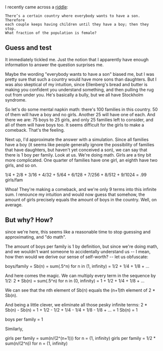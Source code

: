 I recently came across a [riddle]:

    There’s a certain country where everybody wants to have a son. Therefore
    each couple keeps having children until they have a boy; then they stop.
    What fraction of the population is female?


Guess and test
--------------

It immediately tickled me.  Just the notion that I apparently have enough
information to answer the question surprises me.

Maybe the wording "everybody wants to have a son" biased me, but I was pretty
sure that such a country would have more sons than daughters.  But I was also
skeptical of my intuition, since Ellenberg's bread and butter is making you
confident you understand something, and then pulling the rug out from under
you.  He's basically a bully, but we all have Stockholm syndrome.

So let's do some mental napkin math: there's 100 families in this country.  50
of them will have a boy and no girls.  Another 25 will have one of each.  And
there we are: 75 boys to 25 girls, and only 25 families left to consider, and
all of them will have boys too.  It seems difficult for the girls to make a
comeback.  That's the feeling.

Next up, I'd approximate the answer with a simulation.  Since all families have
a boy (it seems like people generally ignore the possibility of families that
have daughters, but haven't yet conceived a son), we can say that there is 1
boy per family.  Look at us.  We're doing math.  Girls are a tiny bit more
complicated.  One quarter of families have one girl, an eighth have two girls,
and so on.

1/4 + 2/8 + 3/16 + 4/32 + 5/64 + 6/128 + 7/256 + 8/512 + 9/1024 = .99 girls/fam

Whoa!  They're making a comeback, and we're only 9 terms into this infinite
sum.  I renounce my intuition and would now guess that somehow, the amount of
girls precisely equals the amount of boys in the country.  Well, on average.


But why? How?
-------------

since we're here, this seems like a reasonable time to stop guessing and
approximating, and "do math".

The amount of boys per family is 1 by definition, but since we're doing math,
and we wouldn't want someone to accidentally understand us -- I mean, how then
would we derive our sense of self-worth? -- let us obfuscate:

boys/family = Sb(n) = sum(.5^n) for n in (1, infinity) = 1/2 + 1/4 + 1/8 + ...

And here comes the magic.  We can multiply every term in the sequence by 1/2:
2 * Sb(n) = sum(.5^n) for n in (0, infinity) = 1 + 1/2 + 1/4 + 1/8 + ...

We can see that the nth element of Sb(n) equals the (n+1)th element of
2 * Sb(n).

And being a little clever, we eliminate all those pesky infinite terms:
2 * Sb(n) - Sb(n) = 1 + 1/2 - 1/2 + 1/4 - 1/4 + 1/8 - 1/8 + ... = 1
Sb(n) = 1



boys per family = 1

Similarly,

girls per family = sum(n/(2^(n+1))) for n = (1, infinity)
girls per family = 1/2 * sum(n/(2^n)) for n = (1, infinity)

[riddle]: https://quomodocumque.wordpress.com/2011/01/10/the-google-puzzle-and-the-perils-of-averaging-ratios/
